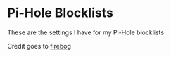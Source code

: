 # Pi-Hole Blocklists

These are the settings I have for my Pi-Hole blocklists

Credit goes to [firebog](https://firebog.net/)
